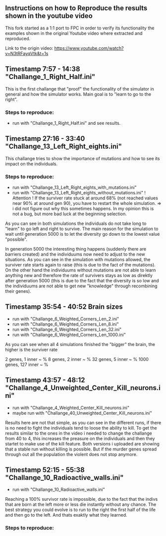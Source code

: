## Instructions on how to Reproduce the results shown in the youtube video
This fork started as a 1:1 port to FPC in order to verify its functionality
the examples shown in the original Youtube video where extracted and reproduced.

Link to the origin video: https://www.youtube.com/watch?v=N3tRFayqVtk&t=1s

## Timestamp 7:57 - 14:38 "Challange_1_Right_Half.ini"
This is the first challange that "proof" the functionality of the simulator in general and how the simulator works. Main goal is to "learn to go to the right".
### Steps to reproduce:
* run with "Challange_1_Right_Half.ini" and see results.

## Timestamp 27:16 - 33:40 "Challange_13_Left_Right_eights.ini"
This challange tries to show the importance of mutations and how to see its impact on the individuals.

### Steps to reproduce:
* run with "Challange_13_Left_Right_eights_with_mutations.ini"
* run with "Challange_13_Left_Right_eights_without_mutations.ini"
! Attention !
  If the surviver rate stuck at around 68% (not reached values near 90% at around gen 90), you have to restart the whole simulation.
  => i did not figure out why this sometimes happens. In my opinion this is not a bug, but more bad luck at the beginning selection.

As you can see in both simulations the individuals do not take long to "learn" to go left and right to survive. The main reason for the simulation to wait until generation 5000 is to let the diversity go down to the lowest value "possible".

In generation 5000 the interesting thing happens (suddenly there are barriers created) and the individuums now need to adjust to the new situations. As you can see in the simulation with mutations allowed, the surviver rate starts again to raise (this is due to the fact of the mutations). On the other hand the individuums without mutations are not able to learn anything new and therefore the rate of survivers stays as low as direktly after generation 5000 (this is due to the fact that the diversity is so low and the individuums are not able to get new "knowledge" through recombining their genes).


## Timestamp 35:54 - 40:52 Brain sizes
* run with "Challange_6_Weighted_Corners_Len_2.ini"
* run with "Challange_6_Weighted_Corners_Len_8.ini"
* run with "Challange_6_Weighted_Corners_Len_32.ini"
* run with "Challange_6_Weighted_Corners_Len_1000.ini"

As you can see when all 4 simulations finished the "bigger" the brain, the higher is the surviver rate

2 genes, 1 inner ~ %
8 genes, 2 inner ~ %
32 genes, 5 inner ~ %
1000 genes, 127 inner ~ %


## Timestamp 43:57 - 48:12 "Challange_4_Unweighted_Center_Kill_neurons.ini"
* run with "Challange_4_Weighted_Center_Kill_neurons.ini"
* maybe run with "Challange_40_Unweighted_Center_Kill_neurons.ini"

Results here are not that simple, as you can see in the different runs, if there is no need to fight the individuals tend to loose the ability to kill. To get the results similar to the ones in the video i needed to change the challange from 40 to 4, this increases the preasure on the individuals and then they startet to make use of the kill feature. Both versions i uploaded are showing that a stable run without killing is possible. But if the murder genes spread through out all the population the violent does not stop anymore.

## Timestamp 52:15 - 55:38 "Challange_10_Radioactive_walls.ini"
* run with "Challange_10_Radioactive_walls.ini"

Reaching a 100% survivor rate is impossible, due to the fact that the indivs that are born at the left more or less die instantly without any chance.
The best strategy you could evolve is to run to the right the first half of the life and then go to the left. And thats exaktly what they learned.
### Steps to reproduce:
